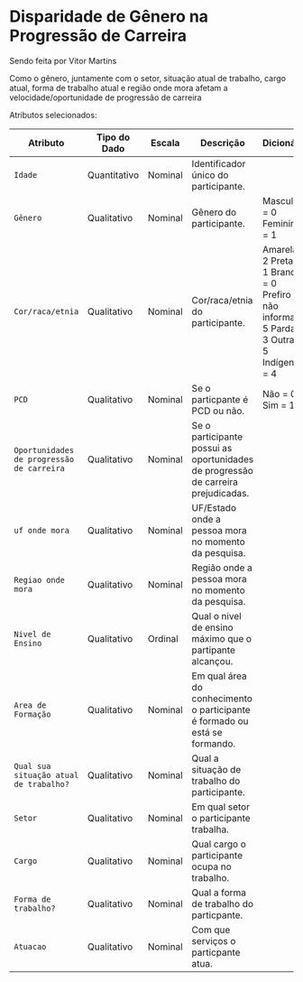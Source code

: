 # Disparidade de Gênero na Progressão de Carreira

Sendo feita por Vitor Martins

Como o gênero, juntamente com o setor, situação atual de trabalho, cargo atual, forma de trabalho atual e região onde mora afetam a velocidade/oportunidade de  progressão de carreira

Atributos selecionados:

| Atributo                                   | Tipo do Dado | Escala         | Descrição                                                                        | Dicionário      |
|--------------------------------------------|--------------|----------------|----------------------------------------------------------------------------------|-----------------|
| `Idade`                                    | Quantitativo | Nominal        | Identificador único do participante.                                             |
| `Gênero`                                   | Qualitativo  | Nominal        | Gênero do participante.                                                          | Masculino = 0 Feminino = 1
| `Cor/raca/etnia`                           | Qualitativo  | Nominal        | Cor/raca/etnia do participante.                                                  | Amarela = 2 Preta = 1 Branca = 0 Prefiro não informar = 5 Parda = 3 Outra = 5 Indígena = 4
| `PCD`                                      | Qualitativo  | Nominal        | Se o particpante é PCD ou não.                                                   |Não = 0 Sim = 1|
| `Oportunidades de progressão de carreira`  | Qualitativo  | Nominal        | Se o participante possui as oportunidades de progressão de carreira prejudicadas.|
| `uf onde mora`                             | Qualitativo  | Nominal        | UF/Estado onde a pessoa mora no momento da pesquisa.                             |
| `Regiao onde mora`                         | Qualitativo  | Nominal        | Região onde a pessoa mora no momento da pesquisa.                                |
| `Nivel de Ensino`                          | Qualitativo  | Ordinal        | Qual o nivel de ensino máximo que o partipante alcançou.                         |
| `Area de Formação`                         | Qualitativo  | Nominal        | Em qual área do conhecimento o participante é formado ou está se formando.       |
| `Qual sua situação atual de trabalho?`     | Qualitativo  | Nominal        | Qual a situação de trabalho do participante.                                     |
| `Setor`                                    | Qualitativo  | Nominal        | Em qual setor o participante trabalha.                                           |
| `Cargo`                                    | Qualitativo  | Nominal        | Qual cargo o participante ocupa no trabalho.                                     |
| `Forma de trabalho?`                       | Qualitativo  | Nominal        | Qual a forma de trabalho do particpante.                                         |
| `Atuacao`                                  | Qualitativo  | Nominal        | Com que serviços o particpante atua.                                             |
